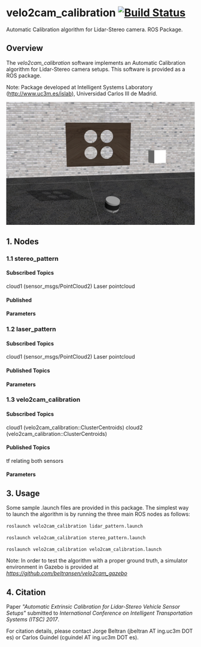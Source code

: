 # velo2cam_calibration [![Build Status](http://build.ros.org/job/Kdev__velo2cam_calibration__ubuntu_xenial_amd64/8/badge/icon)](http://build.ros.org/job/Kdev__velo2cam_calibration__ubuntu_xenial_amd64/8/)
Automatic Calibration algorithm for Lidar-Stereo camera. ROS Package.

## Overview ###
The *velo2cam_calibration* software implements an Automatic Calibration algorithm for Lidar-Stereo camera setups. This software is provided as a ROS package.

Note: Package developed at Intelligent Systems Laboratory (http://www.uc3m.es/islab), Universidad Carlos III de Madrid.

![gazebo screenshot](screenshots/velo2cam_calibration_setup.png)

## 1. Nodes ##
### 1.1 stereo_pattern ###
#### Subscribed Topics ####
cloud1 (sensor_msgs/PointCloud2)
   Laser pointcloud
#### Published ####
#### Parameters ####
### 1.2 laser_pattern ###
#### Subscribed Topics ####
cloud1 (sensor_msgs/PointCloud2)
   Laser pointcloud
#### Published Topics ####
#### Parameters ####
### 1.3 velo2cam_calibration ###
#### Subscribed Topics ####
cloud1 (velo2cam_calibration::ClusterCentroids)
cloud2 (velo2cam_calibration::ClusterCentroids)
#### Published Topics ####
tf relating both sensors
#### Parameters ####

## 3. Usage ##
Some sample .launch files are provided in this package. The simplest way to launch the algorithm is by running the three main ROS nodes as follows:

```roslaunch velo2cam_calibration lidar_pattern.launch```

```roslaunch velo2cam_calibration stereo_pattern.launch```

```roslaunch velo2cam_calibration velo2cam_calibration.launch```

Note: In order to test the algorithm with a proper ground truth, a simulator environment in Gazebo is provided at *https://github.com/beltransen/velo2cam_gazebo*

## 4. Citation ##
Paper *"Automatic Extrinsic Calibration for Lidar-Stereo Vehicle Sensor Setups"* submitted to *International Conference on Intelligent Transportation Systems (ITSC) 2017*.

For citation details, please contact Jorge Beltran (jbeltran AT ing.uc3m DOT es) or Carlos Guindel (cguindel AT ing.uc3m DOT es).
